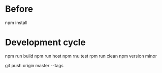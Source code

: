 # Before
npm install

# Development cycle
npm run build
npm run host
npm rnu test
rpm run clean
npm version minor

git push origin master --tags